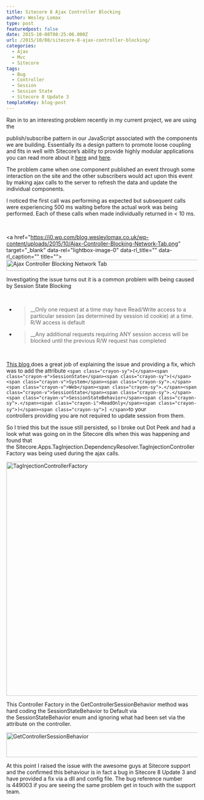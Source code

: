 ```yaml
---
title: Sitecore 8 Ajax Controller Blocking
author: Wesley Lomax
type: post
featuredpost: false
date: 2015-10-08T08:25:06.000Z
url: /2015/10/08/sitecore-8-ajax-controller-blocking/
categories:
  - Ajax
  - Mvc
  - Sitecore
tags:
  - Bug
  - Controller
  - Session
  - Session State
  - Sitecore 8 Update 3
templateKey: blog-post
---
```

Ran in to an interesting problem recently in my current project, we are using the
  
publish/subscribe pattern in our JavaScript associated with the components we are building. Essentially its a design pattern to promote loose coupling and fits in well with Sitecore&#8217;s ability to provide highly modular applications you can read more about it <a href="http://blog.mgechev.com/2013/04/24/why-to-use-publishsubscribe-in-javascript/" target="_blank">here</a> and <a href="http://davidwalsh.name/pubsub-javascript" target="_blank">here</a>.

The problem came when one component published an event through some interaction on the site and the other subscribers would act upon this event by making ajax calls to the server to refresh the data and update the individual components.

I noticed the first call was performing as expected but subsequent calls were experiencing 500 ms waiting before the actual work was being performed. Each of these calls when made individually returned in < 10 ms.

&nbsp;

<a href="https://i0.wp.com/blog.wesleylomax.co.uk/wp-content/uploads/2015/10/Ajax-Controller-Blocking-Network-Tab.png" target="\_blank" data-rel="lightbox-image-0" data-rl\_title="" data-rl_caption="" title=""><img class="alignnone wp-image-68 size-full" src="https://i0.wp.com/blog.wesleylomax.co.uk/wp-content/uploads/2015/10/Ajax-Controller-Blocking-Network-Tab.png?resize=640%2C29" alt="Ajax Controller Blocking Network Tab" width="640" height="29" srcset="https://i0.wp.com/blog.wesleylomax.co.uk/wp-content/uploads/2015/10/Ajax-Controller-Blocking-Network-Tab.png?w=1895 1895w, https://i0.wp.com/blog.wesleylomax.co.uk/wp-content/uploads/2015/10/Ajax-Controller-Blocking-Network-Tab.png?resize=300%2C13 300w, https://i0.wp.com/blog.wesleylomax.co.uk/wp-content/uploads/2015/10/Ajax-Controller-Blocking-Network-Tab.png?resize=1024%2C46 1024w, https://i0.wp.com/blog.wesleylomax.co.uk/wp-content/uploads/2015/10/Ajax-Controller-Blocking-Network-Tab.png?w=1280 1280w" sizes="(max-width: 640px) 100vw, 640px" data-recalc-dims="1" /></a>

Investigating the issue turns out it is a common problem with being caused by Session State Blocking

&nbsp;

  * > __Only one request at a time may have Read/Write access to a particular session (as determined by session id cookie) at a time. R/W access is default

  * > __Any additional requests requiring ANY session access will be blocked until the previous R/W request has completed

&nbsp;

<a href="http://johnculviner.com/asp-net-concurrent-ajax-requests-and-session-state-blocking/" target="_blank">This blog </a>does a great job of explaining the issue and providing a fix, which was to add the attribute `<span class="crayon-sy">[</span><span class="crayon-e">SessionState</span><span class="crayon-sy">(</span><span class="crayon-v">System</span><span class="crayon-sy">.</span><span class="crayon-v">Web</span><span class="crayon-sy">.</span><span class="crayon-v">SessionState</span><span class="crayon-sy">.</span><span class="crayon-v">SessionStateBehavior</span><span class="crayon-sy">.</span><span class="crayon-i">ReadOnly</span><span class="crayon-sy">)</span><span class="crayon-sy">] </span>`to your controllers providing you are not required to update session from them.

So I tried this but the issue still persisted, so I broke out Dot Peek and had a look what was going on in the Sitecore dlls when this was happening and found that the Sitecore.Apps.TagInjection.DependencyResolver.TagInjectionControllerFactory was being used during the ajax calls.

<img class="alignnone wp-image-70 size-full" src="https://i2.wp.com/blog.wesleylomax.co.uk/wp-content/uploads/2015/10/TagInjectionControllerFactory.png?resize=640%2C615" alt="TagInjectionControllerFactory" width="640" height="615" srcset="https://i2.wp.com/blog.wesleylomax.co.uk/wp-content/uploads/2015/10/TagInjectionControllerFactory.png?w=653 653w, https://i2.wp.com/blog.wesleylomax.co.uk/wp-content/uploads/2015/10/TagInjectionControllerFactory.png?resize=300%2C288 300w" sizes="(max-width: 640px) 100vw, 640px" data-recalc-dims="1" />

This Controller Factory in the GetControllerSessionBehavior method was hard coding the SessionStateBehavior to Default via the SessionStateBehavior enum and ignoring what had been set via the attribute on the controller.

<img class="alignnone wp-image-69 size-full" src="https://i0.wp.com/blog.wesleylomax.co.uk/wp-content/uploads/2015/10/GetControllerSessionBehavior.png?resize=640%2C65" alt="GetControllerSessionBehavior" width="640" height="65" srcset="https://i0.wp.com/blog.wesleylomax.co.uk/wp-content/uploads/2015/10/GetControllerSessionBehavior.png?w=878 878w, https://i0.wp.com/blog.wesleylomax.co.uk/wp-content/uploads/2015/10/GetControllerSessionBehavior.png?resize=300%2C30 300w" sizes="(max-width: 640px) 100vw, 640px" data-recalc-dims="1" />

At this point I raised the issue with the awesome guys at Sitecore support and the confirmed this behaviour is in fact a bug in Sitecore 8 Update 3 and have provided a fix via a dll and config file. The bug reference number is 449003 if you are seeing the same problem get in touch with the support team.